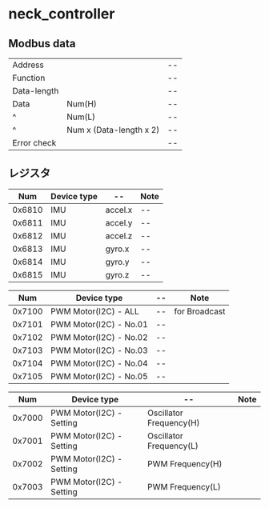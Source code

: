 # neck_controller

## Modbus data

|             |                         |     |
| ----------- | ----------------------- | --- |
| Address     |                         | --  |
| Function    |                         | --  |
| Data-length |                         | --  |
| Data        | Num(H)                  | --  |
| ^           | Num(L)                  | --  |
| ^           | Num x (Data-length x 2) | --  |
| Error check |                         | --  |



## レジスタ

| Num    | Device type | --      | Note |
| ------ | ----------- | ------- | ---- |
| 0x6810 | IMU         | accel.x | --   |
| 0x6811 | IMU         | accel.y | --   |
| 0x6812 | IMU         | accel.z | --   |
| 0x6813 | IMU         | gyro.x  | --   |
| 0x6814 | IMU         | gyro.y  | --   |
| 0x6815 | IMU         | gyro.z  | --   |

| Num    | Device type            | --  | Note          |
| ------ | ---------------------- | --- | ------------- |
| 0x7100 | PWM Motor(I2C) - ALL   | --  | for Broadcast |
| 0x7101 | PWM Motor(I2C) - No.01 | --  |               |
| 0x7102 | PWM Motor(I2C) - No.02 | --  |               |
| 0x7103 | PWM Motor(I2C) - No.03 | --  |               |
| 0x7104 | PWM Motor(I2C) - No.04 | --  |               |
| 0x7105 | PWM Motor(I2C) - No.05 | --  |               |



| Num    | Device type              | --                      | Note |
| ------ | ------------------------ | ----------------------- | ---- |
| 0x7000 | PWM Motor(I2C) - Setting | Oscillator Frequency(H) |      |
| 0x7001 | PWM Motor(I2C) - Setting | Oscillator Frequency(L) |      |
| 0x7002 | PWM Motor(I2C) - Setting | PWM Frequency(H)        |      |
| 0x7003 | PWM Motor(I2C) - Setting | PWM Frequency(L)        |      |
